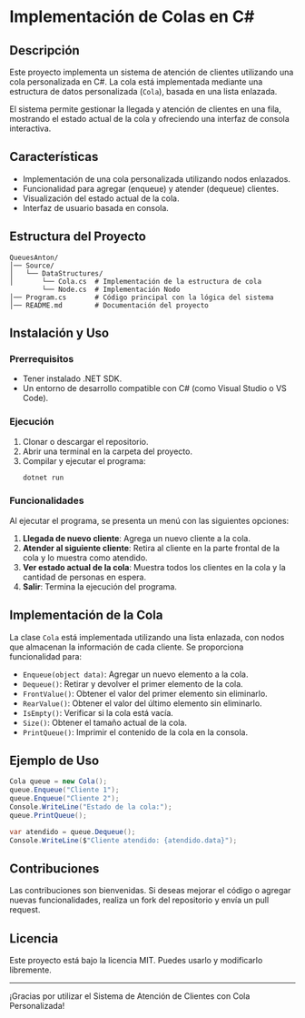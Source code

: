 # Implementación de Colas en C#

## Descripción
Este proyecto implementa un sistema de atención de clientes utilizando una cola personalizada en C#. La cola está implementada mediante una estructura de datos personalizada (`Cola`), basada en una lista enlazada.

El sistema permite gestionar la llegada y atención de clientes en una fila, mostrando el estado actual de la cola y ofreciendo una interfaz de consola interactiva.

## Características
- Implementación de una cola personalizada utilizando nodos enlazados.
- Funcionalidad para agregar (enqueue) y atender (dequeue) clientes.
- Visualización del estado actual de la cola.
- Interfaz de usuario basada en consola.

## Estructura del Proyecto
```
QueuesAnton/
│── Source/
│   └── DataStructures/
│       └── Cola.cs  # Implementación de la estructura de cola
        └── Node.cs  # Implementación Nodo
│── Program.cs       # Código principal con la lógica del sistema
│── README.md        # Documentación del proyecto
```

## Instalación y Uso
### Prerrequisitos
- Tener instalado .NET SDK.
- Un entorno de desarrollo compatible con C# (como Visual Studio o VS Code).

### Ejecución
1. Clonar o descargar el repositorio.
2. Abrir una terminal en la carpeta del proyecto.
3. Compilar y ejecutar el programa:
   ```sh
   dotnet run
   ```

### Funcionalidades
Al ejecutar el programa, se presenta un menú con las siguientes opciones:

1. **Llegada de nuevo cliente**: Agrega un nuevo cliente a la cola.
2. **Atender al siguiente cliente**: Retira al cliente en la parte frontal de la cola y lo muestra como atendido.
3. **Ver estado actual de la cola**: Muestra todos los clientes en la cola y la cantidad de personas en espera.
4. **Salir**: Termina la ejecución del programa.

## Implementación de la Cola
La clase `Cola` está implementada utilizando una lista enlazada, con nodos que almacenan la información de cada cliente. Se proporciona funcionalidad para:
- `Enqueue(object data)`: Agregar un nuevo elemento a la cola.
- `Dequeue()`: Retirar y devolver el primer elemento de la cola.
- `FrontValue()`: Obtener el valor del primer elemento sin eliminarlo.
- `RearValue()`: Obtener el valor del último elemento sin eliminarlo.
- `IsEmpty()`: Verificar si la cola está vacía.
- `Size()`: Obtener el tamaño actual de la cola.
- `PrintQueue()`: Imprimir el contenido de la cola en la consola.

## Ejemplo de Uso
```csharp
Cola queue = new Cola();
queue.Enqueue("Cliente 1");
queue.Enqueue("Cliente 2");
Console.WriteLine("Estado de la cola:");
queue.PrintQueue();

var atendido = queue.Dequeue();
Console.WriteLine($"Cliente atendido: {atendido.data}");
```

## Contribuciones
Las contribuciones son bienvenidas. Si deseas mejorar el código o agregar nuevas funcionalidades, realiza un fork del repositorio y envía un pull request.

## Licencia
Este proyecto está bajo la licencia MIT. Puedes usarlo y modificarlo libremente.

---
¡Gracias por utilizar el Sistema de Atención de Clientes con Cola Personalizada!

